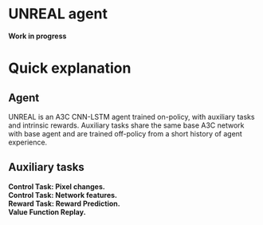 # UNREAL agent

**Work in progress**

# Quick explanation

## Agent

UNREAL is an A3C CNN-LSTM agent trained on-policy, with auxiliary tasks and intrinsic rewards.
Auxiliary tasks share the same base A3C network with base agent and are trained off-policy from a short history of agent experience.

## Auxiliary tasks

**Control Task: Pixel changes.**  
**Control Task: Network features.**  
**Reward Task: Reward Prediction.**  
**Value Function Replay.**  

